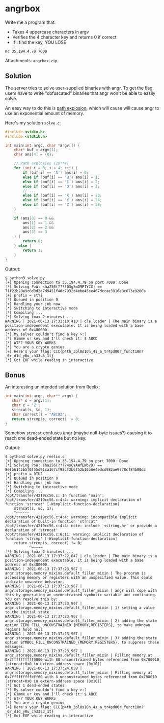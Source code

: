 # angrbox

Write me a program that:
- Takes 4 uppercase characters in argv
- Verifies the 4 character key and returns 0 if correct
- If I find the key, YOU LOSE

```
nc 35.194.4.79 7000
```

Attachments: `angrbox.zip`

## Solution

The server tries to solve user-supplied binaries with angr. To get the flag,
users have to write "obfuscated" binaries that angr won't be able to easily
solve.

An easy way to do this is [path explosion](https://youtu.be/VJoNraxFliM), which
will cause will cause angr to use an exponential amount of memory.

Here's my solution `solve.c`:

```c
#include <stdio.h>
#include <stdlib.h>

int main(int argc, char *argv[]) {
    char* buf = argv[1];
    char ans[4] = {0};

    // Path explosion (26**4)
    for (int i = 0; i < 4; ++i) {
        if (buf[i] == 'A') ans[i] = 0;
        else if (buf[i] == 'B') ans[i] = 1;
        else if (buf[i] == 'C') ans[i] = 2;
        else if (buf[i] == 'D') ans[i] = 3;
        // ...
        else if (buf[i] == 'X') ans[i] = 23;
        else if (buf[i] == 'Y') ans[i] = 24;
        else if (buf[i] == 'Z') ans[i] = 25;
    }

    if (ans[0] == 0 &&
        ans[1] == 1 &&
        ans[2] == 2 &&
        ans[3] == 3
    ) {
        return 0;
    } else {
        return 1;
    }
}
```

Output:

```
$ python3 solve.py
[+] Opening connection to 35.194.4.79 on port 7000: Done
[*] Solving PoW: sha256(????03g5mD9PIYCC) == 71f22b28a9c0d0d2a7d9451f40c7932d4ebe45ee467dccae3816e8c073e9280a
[+] prefix = stYi
[*] Queued in position 0
[+] Handling your job now
[*] Switching to interactive mode
[*] Compiling ...
[*] Solving (max 2 minutes) ...
WARNING | 2021-06-13 17:31:10,410 | cle.loader | The main binary is a position-independent executable. It is being loaded with a base address of 0x400000.
[*] My solver couldn't find a key >:(
[*] Gimme ur key and I'll check it: $ ABCD
[*] WTF? YOUR KEY WORKS
[*] You are a crypto genius
[+] Here's your flag: CCC{p4th_3pl0s10n_4s_a_tr4pd00r_funct10n?_0r_d1d_y0u_ch33s3_1t}
[*] Got EOF while reading in interactive
```

## Bonus

An interesting unintended solution from Reelix:

```c
int main(int argc, char** argv) {
   char* s = argv[1];
   char c = 'Z';
   strncat(s, &c, 1);
   char correct[] = "ABCDZ";
   return strcmp(s, correct) != 0;
}
```

Somehow `strncat` confuses angr (maybe null-byte issues?) causing it to reach
one dead-ended state but no key.

Output:

```
$ python3 solve.py reelix.c
[+] Opening connection to 35.194.4.79 on port 7000: Done
[*] Solving PoW: sha256(????4sCYAWfEWbVD) == 8ef56145b5f0f55d91ca167cf92cf2b6f52b10b6e4edcd982ae9778cf84b00d3
[+] prefix = 0IUJ
[*] Queued in position 0
[+] Handling your job now
[*] Switching to interactive mode
[*] Compiling ...
/opt/transfer/4219cc56.c: In function 'main':
/opt/transfer/4219cc56.c:4:4: warning: implicit declaration of function 'strncat' [-Wimplicit-function-declaration]
    strncat(s, &c, 1);
    ^~~~~~~
/opt/transfer/4219cc56.c:4:4: warning: incompatible implicit declaration of built-in function 'strncat'
/opt/transfer/4219cc56.c:4:4: note: include '<string.h>' or provide a declaration of 'strncat'
/opt/transfer/4219cc56.c:6:11: warning: implicit declaration of function 'strcmp' [-Wimplicit-function-declaration]
    return strcmp(s, correct) != 0;
           ^~~~~~
[*] Solving (max 2 minutes) ...
WARNING | 2021-06-13 17:37:22,047 | cle.loader | The main binary is a position-independent executable. It is being loaded with a base address of 0x400000.
WARNING | 2021-06-13 17:37:23,967 | angr.storage.memory_mixins.default_filler_mixin | The program is accessing memory or registers with an unspecified value. This could indicate unwanted behavior.
WARNING | 2021-06-13 17:37:23,967 | angr.storage.memory_mixins.default_filler_mixin | angr will cope with this by generating an unconstrained symbolic variable and continuing. You can resolve this by:
WARNING | 2021-06-13 17:37:23,967 | angr.storage.memory_mixins.default_filler_mixin | 1) setting a value to the initial state
WARNING | 2021-06-13 17:37:23,967 | angr.storage.memory_mixins.default_filler_mixin | 2) adding the state option ZERO_FILL_UNCONSTRAINED_{MEMORY,REGISTERS}, to make unknown regions hold null
WARNING | 2021-06-13 17:37:23,967 | angr.storage.memory_mixins.default_filler_mixin | 3) adding the state option SYMBOL_FILL_UNCONSTRAINED_{MEMORY,REGISTERS}, to suppress these messages.
WARNING | 2021-06-13 17:37:23,967 | angr.storage.memory_mixins.default_filler_mixin | Filling memory at 0x7ffffffffff0000 with 88 unconstrained bytes referenced from 0x700010 (strncat+0x0 in extern-address space (0x10))
WARNING | 2021-06-13 17:37:24,058 | angr.storage.memory_mixins.default_filler_mixin | Filling memory at 0x7fffffffffeff60 with 8 unconstrained bytes referenced from 0x700010 (strncat+0x0 in extern-address space (0x10))
[*] Got 1 dead-ended states
[*] My solver couldn't find a key >:(
[*] Gimme ur key and I'll check it: $ ABCD
[*] WTF? YOUR KEY WORKS
[*] You are a crypto genius
[+] Here's your flag: CCC{p4th_3pl0s10n_4s_a_tr4pd00r_funct10n?_0r_d1d_y0u_ch33s3_1t}
[*] Got EOF while reading in interactive
```
